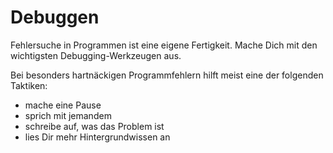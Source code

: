 
# Debuggen

Fehlersuche in Programmen ist eine eigene Fertigkeit. Mache Dich mit den wichtigsten Debugging-Werkzeugen aus.

Bei besonders hartnäckigen Programmfehlern hilft meist eine der folgenden Taktiken:

* mache eine Pause
* sprich mit jemandem
* schreibe auf, was das Problem ist
* lies Dir mehr Hintergrundwissen an
